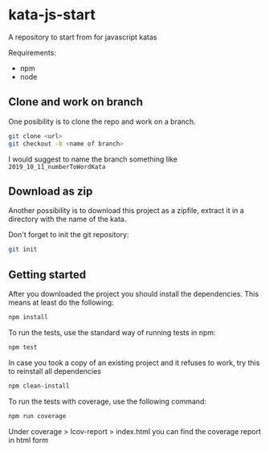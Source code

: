 # kata-js-start
A repository to start from for javascript katas

Requirements:

* npm
* node

## Clone and work on branch

One posibility is to clone the repo and work on a branch. 

```bash
git clone <url>
git checkout -b <name of branch>
```

I would suggest to name the branch something like ```2019_10_11_numberToWordKata```

## Download as zip

Another possibility is to download this project as a zipfile, extract it in a directory with the name of the kata.

Don't forget to init the git repository:

```bash
git init
```

## Getting started

After you downloaded the project you should install the dependencies. This means at least do the following:

```bash
npm install
```

To run the tests, use the standard way of running tests in npm:

```bash
npm test
```

In case you took a copy of an existing project and it refuses to work, try this to reinstall all dependencies

```bash
npm clean-install
```

To run the tests with coverage, use the following command:

```bash
npm run coverage
```
Under coverage > lcov-report > index.html you can find the coverage report in html form

